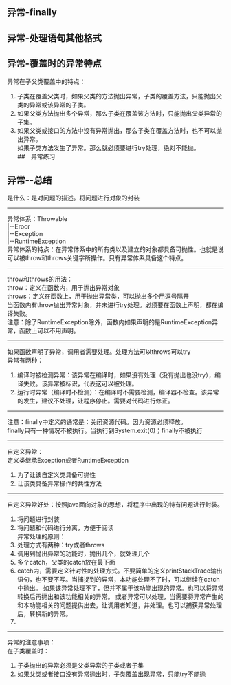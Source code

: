 ## 异常-finally
## 异常-处理语句其他格式
## 异常-覆盖时的异常特点  
异常在子父类覆盖中的特点：  
1. 子类在覆盖父类时，如果父类的方法抛出异常，子类的覆盖方法，只能抛出父类的异常或该异常的子类。  
2. 如果父类方法抛出多个异常，那么子类在覆盖该方法时，只能抛出父类异常的子集。  
3. 如果父类或接口的方法中没有异常抛出，那么子类在覆盖方法时，也不可以抛出异常。  
	如果子类方法发生了异常。那么就必须要进行try处理，绝对不能抛。  
##　异常练习
## 异常--总结
是什么：是对问题的描述。将问题进行对象的封装  

----------

异常体系：Throwable  
  			     	|--Eroor  
				|--Exception  
					|--RuntimeException    
异常体系的特点：在异常体系中的所有类以及建立的对象都具备可抛性。也就是说可以被throw和throws关键字所操作。只有异常体系具备这个特点。  

----------

throw和throws的用法：  
throw：定义在函数内，用于抛出异常对象   
throws：定义在函数上，用于抛出异常类，可以抛出多个用逗号隔开  
当函数内有throw抛出异常对象，并未进行try处理。必须要在函数上声明，都在编译失败。  
注意：除了RuntimeException除外，函数内如果声明的是RuntimeException异常，函数上可以不用声明。 


----------
 
如果函数声明了异常，调用者需要处理。处理方法可以throws可以try  
异常有两种：  
1. 编译时被检测异常：该异常在编译时，如果没有处理（没有抛出也没try），编译失败。该异常被标识，代表这可以被处理。  
2. 运行时异常（编译时不检测）：在编译时不需要检测，编译器不检查。该异常的发生，建议不处理，让程序停止。需要对代码进行修正。  

----------

注意：finally中定义的通常是：关闭资源代码。因为资源必须释放。  
	finally只有一种情况不被执行。当执行到System.exit(0)；finally不被执行  

----------

自定义异常：  
定义类继承Exception或者RuntimeException  
1. 为了让该自定义类具备可抛性  
2. 让该类具备异常操作的共性方法  

----------

自定义异常好处：按照java面向对象的思想，将程序中出现的特有问题进行封装。  
1. 将问题进行封装  
2. 将问题和代码进行分离，方便于阅读  
异常处理的原则：  
1. 处理方式有两种：try或者throws  
2. 调用到抛出异常的功能时，抛出几个，就处理几个  
3. 多个catch，父类的catch放在最下面  
4. catch内，需要定义针对性的处理方式。不要简单的定义printStackTrace输出语句，也不要不写。当捕捉到的异常，本功能处理不了时，可以继续在catch中抛出。  如果该异常处理不了，但并不属于该功能出现的异常。也可以将异常转换后再抛出和该功能相关的异常。  或者异常可以处理，当需要将异常产生的和本功能相关的问题提供出去，让调用者知道，并处理。也可以捕获异常处理后，转换新的异常。  
5. 

----------
异常的注意事项：  
在子类覆盖时：  
1. 子类抛出的异常必须是父类异常的子类或者子集  
2. 如果父类或者接口没有异常抛出时，子类覆盖出现异常，只能try不能抛